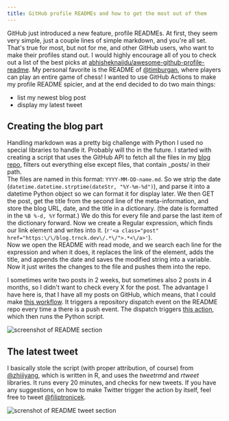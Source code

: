 ```yaml
---
title: GitHub profile READMEs and how to get the most out of them
---
```


GitHub just introduced a new feature, profile READMEs. At first, they seem very simple, just a couple lines of simple markdown, and you're all set. That's true for most, but not for me, and other GitHub users, who want to make their profiles stand out. I would highly encourage all of you to check out a list of the best picks at [abhisheknaiidu/awesome-github-profile-readme](https://github.com/abhisheknaiidu/awesome-github-profile-readme). My personal favorite is the README of [@timburgan](https://github.com/timburgan), where players can play an entire game of chess! I wanted to use GitHub Actions to make my profile README spicier, and at the end decided to do two main things:
* list my newest blog post
* display my latest tweet

## Creating the blog part
Handling markdown was a pretty big challenge with Python I used no special libraries to handle it. Probably will tho in the future. I started with creating a script that uses the GitHub API to fetch all the files in my [blog repo](https://github.com/filiptronicek/filiptronicek.github.io), filters out everything else except files, that contain \_posts/ in their path.   
The files are named in this format:  `YYYY-MM-DD-name.md`. So we strip the date (```datetime.datetime.strptime(dateStr, "%Y-%m-%d")```), and parse it into a datetime Python object so we can format it for display later.
We then GET the post, get the title from the second line of the meta-information, and store the blog URL, date, and the title in a dictionary. (the date is formatted in the `%B %-d, %Y` format.) We do this for every file and parse the last item of the dictionary forward.
Now we create a Regular expression, which finds our link element and writes into it. (`r'<a class="post" href="https:\/\/blog.trnck.dev\/.*\/">.*<\/a>'`).  
Now we open the README with read mode, and we search each line for the expression and when it does, it replaces the link of the element, adds the title, and appends the date and saves the modified string into a variable. Now it just writes the changes to the file and pushes them into the repo.

I sometimes write two posts in 2 weeks, but sometimes also 2 posts in 4 months, so I didn't want to check every X for the post. The advantage I have here is, that I have all my posts on GitHub, which means, that I could make [this workflow](https://github.com/filiptronicek/filiptronicek.github.io/blob/master/.github/workflows/post.yml). It triggers a repository dispatch event on the README repo every time a there is a push event. The dispatch triggers [this action](https://github.com/filiptronicek/filiptronicek/blob/master/.github/workflows/update_blog.yml), which then runs the Python script.

![screenshot of README section](https://raw.githubusercontent.com/filiptronicek/filiptronicek.github.io/master/img/Screenshot_2020-07-16%20filiptronicek%20filiptronicek.png)
## The latest tweet
I basically stole the script (with proper attribution, of course) from [@zhiiiyang](https://github.com/zhiiiyang/), which is written in R, and uses the *tweetrmd* and *rtweet* libraries. It runs every 20 minutes, and checks for new tweets. If you have any suggestions, on how to make Twitter trigger the action by itself, feel free to tweet [@filiptronicek](https://twitter.com/filiptronicek).

![screnshot of README tweet section](https://raw.githubusercontent.com/filiptronicek/filiptronicek.github.io/master/img/Screenshot_2020-07-16%20filiptronicek%20filiptronicek(1).png)
